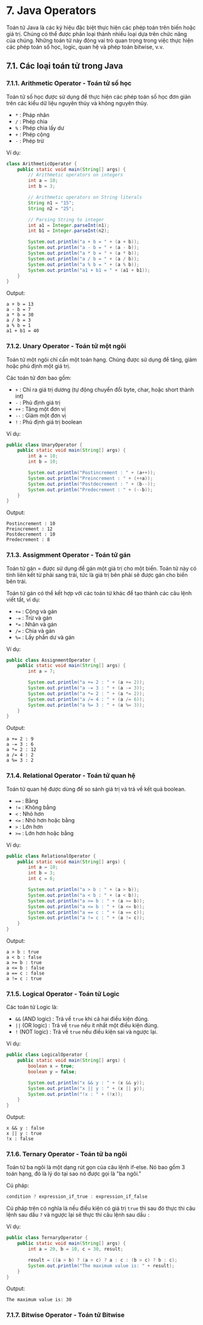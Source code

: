 # 7. Java Operators

Toán tử Java là các ký hiệu đặc biệt thực hiện các phép toán trên biến hoặc giá trị. Chúng có thể được phân loại thành nhiều loại dựa trên chức năng của chúng. Những toán tử này đóng vai trò quan trọng trong việc thực hiện các phép toán số học, logic, quan hệ và phép toán bitwise, v.v.

## 7.1. Các loại toán tử trong Java

### 7.1.1. Arithmetic Operator - Toán tử số học

Toán tử số học được sử dụng để thực hiện các phép toán số học đơn giản trên các kiểu dữ liệu nguyên thủy và không nguyên thủy.

- `*` : Pháp nhân
- `/` : Phép chia
- `%` : Phép chia lấy dư
- `+` : Phép cộng
- `-` : Phép trừ

Ví dụ:

```java
class ArithmeticOperator {
    public static void main(String[] args) {
        // Arithmetic operators on integers
        int a = 10;
        int b = 3;

        // Arithmetic operators on String literals
        String n1 = "15";
        String n2 = "25";

        // Parsing String to integer
        int a1 = Integer.parseInt(n1);
        int b1 = Integer.parseInt(n2);

        System.out.println("a + b = " + (a + b));
        System.out.println("a - b = " + (a - b));
        System.out.println("a * b = " + (a * b));
        System.out.println("a / b = " + (a / b));
        System.out.println("a % b = " + (a % b));
        System.out.println("a1 + b1 = " + (a1 + b1));
    }
}
```

Output:

```
a + b = 13
a - b = 7
a * b = 30
a / b = 3
a % b = 1
a1 + b1 = 40
```

### 7.1.2. Unary Operator - Toán tử một ngôi

Toán tử một ngôi chỉ cần một toán hạng. Chúng được sử dụng để tăng, giảm hoặc phủ định một giá trị.

Các toán tử đơn bao gồm:

- `+` : Chỉ ra giá trị dương (tự động chuyển đổi byte, char, hoặc short thành int)
- `-` : Phủ định giá trị
- `++` : Tăng một đơn vị
- `--` : Giảm một đơn vị
- `!` : Phủ định giá trị boolean

Ví dụ:

```java
public class UnaryOperator {
    public static void main(String[] args) {
        int a = 10;
        int b = 10;

        System.out.println("Postincrement : " + (a++));
        System.out.println("Preincrement : " + (++a));
        System.out.println("Postdecrement : " + (b--));
        System.out.println("Predecrement : " + (--b));
    }
}
```

Output:

```
Postincrement : 10
Preincrement : 12
Postdecrement : 10
Predecrement : 8
```

### 7.1.3. Assigmment Operator - Toán tử gán

Toán tử gán = được sử dụng để gán một giá trị cho một biến. Toán tử này có tính liên kết từ phải sang trái, tức là giá trị bên phải sẽ được gán cho biến bên trái.

Toán tử gán có thể kết hợp với các toán tử khác để tạo thành các câu lệnh viết tắt, ví dụ:

- `+=` : Cộng và gán
- `-=` : Trừ và gán
- `*=` : Nhân và gán
- `/=` : Chia và gán
- `%=` : Lấy phần dư và gán

Ví dụ:

```java
public class AssignmentOperator {
    public static void main(String[] args) {
        int a = 7;

        System.out.println("a += 2 : " + (a += 2));
        System.out.println("a -= 3 : " + (a -= 3));
        System.out.println("a *= 2 : " + (a *= 2));
        System.out.println("a /= 4 : " + (a /= 6));
        System.out.println("a %= 3 : " + (a %= 3));
    }
}
```

Output:

```
a += 2 : 9
a -= 3 : 6
a *= 2 : 12
a /= 4 : 2
a %= 3 : 2
```

### 7.1.4. Relational Operator - Toán tử quan hệ

Toán tử quan hệ được dùng để so sánh giá trị và trả về kết quả boolean.

- `==` : Bằng
- `!=` : Không bằng
- `<` : Nhỏ hơn
- `<=` : Nhỏ hơn hoặc bằng
- `>` : Lớn hơn
- `>=` : Lớn hơn hoặc bằng

Ví dụ:

```java
public class RelationalOperator {
    public static void main(String[] args) {
        int a = 10;
        int b = 3;
        int c = 6;

        System.out.println("a > b : " + (a > b));
        System.out.println("a < b : " + (a < b));
        System.out.println("a >= b : " + (a >= b));
        System.out.println("a <= b : " + (a <= b));
        System.out.println("a == c : " + (a == c));
        System.out.println("a != c : " + (a != c));
    }
}
```

Output:

```
a > b : true
a < b : false
a >= b : true
a <= b : false
a == c : false
a != c : true
```

### 7.1.5. Logical Operator - Toán tử Logic

Các toán tử Logic là:

- `&&` (AND logic) : Trả vể `true` khi cả hai điều kiện đúng.
- `||` (OR logic) : Trả về `true` nếu ít nhất một điều kiện đúng.
- `!` (NOT logic) : Trả về `true` nếu điều kiện sai và ngược lại.

Ví dụ:

```java
public class LogicalOperator {
    public static void main(String[] args) {
        boolean x = true;
        boolean y = false;

        System.out.println("x && y : " + (x && y));
        System.out.println("x || y : " + (x || y));
        System.out.println("!x : " + (!x));
    }
}
```

Output:

```
x && y : false
x || y : true
!x : false
```

### 7.1.6. Ternary Operator - Toán tử ba ngôi

Toán tử ba ngôi là một dạng rút gọn của câu lệnh if-else. Nó bao gồm 3 toán hạng, đó là lý do tại sao nó được gọi là "ba ngôi."

Cú pháp:

```java
condition ? expression_if_true : expression_if_false
```

Cú pháp trên có nghĩa là nếu điều kiện có giá trị `true` thì sau đó thực thi câu lệnh sau dấu `?` và ngược lại sẽ thực thi câu lệnh sau dấu `:`

Ví dụ:

```java
public class TernaryOperator {
    public static void main(String[] args) {
        int a = 20, b = 10, c = 30, result;

        result = ((a > b) ? (a > c) ? a : c : (b > c) ? b : c);
        System.out.println("The maximum value is: " + result);
    }
}
```

Output:

```
The maximum value is: 30
```

### 7.1.7. Bitwise Operator - Toán tử Bitwise
